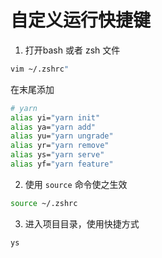 
# 自定义运行快捷键

1. 打开bash 或者 zsh 文件
```bash
vim ~/.zshrc"
```
在末尾添加
```bash
# yarn
alias yi="yarn init"
alias ya="yarn add"
alias yu="yarn ungrade"
alias yr="yarn remove"
alias ys="yarn serve"
alias yf="yarn feature"
```
2. 使用 `source` 命令使之生效
```bash
source ~/.zshrc
```
3. 进入项目目录，使用快捷方式
```sh
ys
```

